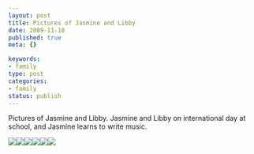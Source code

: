 ```yaml
--- 
layout: post
title: Pictures of Jasmine and Libby
date: 2009-11-18
published: true
meta: {}

keywords: 
- family
type: post
categories: 
- family
status: publish
---
```

Pictures of Jasmine and Libby.  Jasmine and Libby on international day at school, and Jasmine learns to write music.

[![](http://media.eick.us/2009/11/p_800_600_EE31E59A-104C-41B5-BB9F-4A03E12E7554.jpeg)](http://media.eick.us/2009/11/p_800_600_EE31E59A-104C-41B5-BB9F-4A03E12E7554.jpeg)[![](http://media.eick.us/2009/11/p_800_600_441CAB92-AE01-4FE9-A237-8933A9C617CC.jpeg)](http://media.eick.us/2009/11/p_800_600_441CAB92-AE01-4FE9-A237-8933A9C617CC.jpeg)[![](http://media.eick.us/2009/11/p_800_600_F1D68289-15E3-4D74-BDAC-F0DA671ECECB.jpeg)](http://media.eick.us/2009/11/p_800_600_F1D68289-15E3-4D74-BDAC-F0DA671ECECB.jpeg)[![](http://media.eick.us/2009/11/p_800_600_565FC395-A5D2-4A26-8E77-605BA39F1509.jpeg)](http://media.eick.us/2009/11/p_800_600_565FC395-A5D2-4A26-8E77-605BA39F1509.jpeg)[![](http://media.eick.us/2009/11/p_800_600_76F90447-3105-4544-AB80-35AE29122DFC.jpeg)](http://media.eick.us/2009/11/p_800_600_76F90447-3105-4544-AB80-35AE29122DFC.jpeg)[![](http://media.eick.us/2009/11/p_800_600_50F80BC6-F447-4044-B026-F7173F237309.jpeg)](http://media.eick.us/2009/11/p_800_600_50F80BC6-F447-4044-B026-F7173F237309.jpeg)

